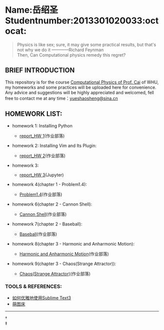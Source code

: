 # Name:岳绍圣 Studentnumber:2013301020033:octocat:

> Physics is like sex; sure, it may give some practical results, but that's not why we do it  ————Richard Feynman  
> Then, Can Computational physics remedy this regret?  

## BRIEF INTRODUCTION

This repository is for the course [Computational Physics of Prof. Cai](https://github.com/caihao/computational_physics_whu) of WHU, my homeworks and some practices will be uploaded here for convenience. Any advice and suggestions  will be highly appreciated and welcomed, fell free to contact me at any time：yueshaosheng@sina.cn 

## HOMEWORK LIST:

- homework 1: Installing Python  
  * [report_HW 1](https://www.zybuluo.com/Guoguo0605/note/331943)(作业部落)

- homework 2: Installing Vim and Its Plugin:  
  * [report_HW 2](https://www.zybuluo.com/Guoguo0605/note/332468)(作业部落)

- homework 3:  
  * [report_HW 3](https://github.com/SmallGuoguo/computationalphysics_N2013301020033/blob/master/Resources/homework3/homework3.ipynb)(Jupyter)

- homework 4(chapter 1 - Problem1.4):  
  * [Problem1.4](https://www.zybuluo.com/Guoguo0605/note/347342)(作业部落)

- homework 6(chapter 2 - Cannon Shell):
  * [Cannon Shell](https://www.zybuluo.com/Guoguo0605/note/332720)(作业部落)

- homework 7(chapter 2 - Baseball):
  * [Baseball](https://www.zybuluo.com/Guoguo0605/note/341577)(作业部落)

- homework 8(chapter 3 - Harmonic and Anharmonic Motion):
  * [Harmonic and Anharmonic Motion](https://www.zybuluo.com/Guoguo0605/note/352185)(作业部落)

- homework 9(chapter 3 - Chaos(Strange Attractor)):
  * [Chaos(Strange Attractor)](https://www.zybuluo.com/Guoguo0605/note/356384)(作业部落)

### TOOLS & REFERENCES:

- [如何优雅地使用Sublime Text3](http://www.jianshu.com/p/3cb5c6f2421c)  
- [萌图床](http://pic.ffsky.net/)


------
†  
‡


